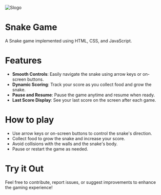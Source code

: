 ![Slogo](https://github.com/Harshit2012/Snake_Game_HTML/assets/105143145/bc247824-6e7c-4e52-8ef5-ae7b0dc8d7b9)  
# Snake Game
A Snake game implemented using HTML, CSS, and JavaScript.  
# Features
- **Smooth Controls**: Easily navigate the snake using arrow keys or on-screen buttons.
- **Dynamic Scoring**: Track your score as you collect food and grow the snake.
- **Pause and Resume**: Pause the game anytime and resume when ready.
- **Last Score Display**: See your last score on the screen after each game.  
# How to play  
- Use arrow keys or on-screen buttons to control the snake's direction.
- Collect food to grow the snake and increase your score.
- Avoid collisions with the walls and the snake's body.
- Pause or restart the game as needed.  
# Try it Out  
Feel free to contribute, report issues, or suggest improvements to enhance the gaming experience!
